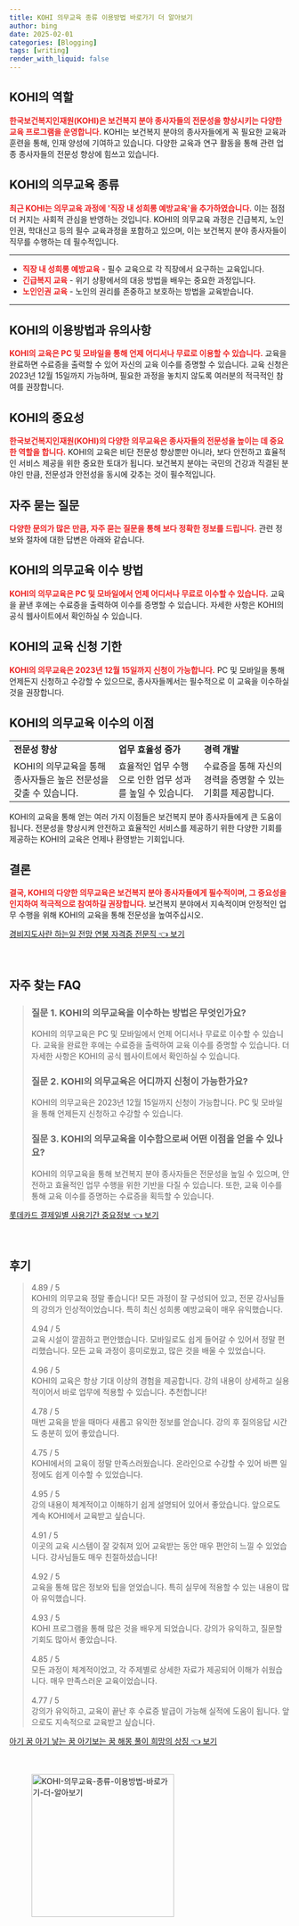 ```yaml
---
title: KOHI 의무교육 종류 이용방법 바로가기 더 알아보기
author: bing
date: 2025-02-01
categories: [Blogging]
tags: [writing]
render_with_liquid: false
---
```



<h2 id='KOHI의 역할'>KOHI의 역할</h2>

<p><b><span style="color: #ee2323;">한국보건복지인재원(KOHI)은 보건복지 분야 종사자들의 전문성을 향상시키는 다양한 교육 프로그램을 운영합니다.</span></b> KOHI는 보건복지 분야의 종사자들에게 꼭 필요한 교육과 훈련을 통해, 인재 양성에 기여하고 있습니다. 다양한 교육과 연구 활동을 통해 관련 업종 종사자들의 전문성 향상에 힘쓰고 있습니다.</p>

<h2 id='KOHI의 의무교육 종류'>KOHI의 의무교육 종류</h2>

<p><b><span style="color: #ee2323;">최근 KOHI는 의무교육 과정에 '직장 내 성희롱 예방교육'을 추가하였습니다.</span></b> 이는 점점 더 커지는 사회적 관심을 반영하는 것입니다. KOHI의 의무교육 과정은 긴급복지, 노인인권, 학대신고 등의 필수 교육과정을 포함하고 있으며, 이는 보건복지 분야 종사자들이 직무를 수행하는 데 필수적입니다.</p>

<hr />

<ul>
    <li><b><span style="color: #ee2323;">직장 내 성희롱 예방교육</span></b> - 필수 교육으로 각 직장에서 요구하는 교육입니다.</li>
    <li><b><span style="color: #ee2323;">긴급복지 교육</span></b> - 위기 상황에서의 대응 방법을 배우는 중요한 과정입니다.</li>
    <li><b><span style="color: #ee2323;">노인인권 교육</span></b> - 노인의 권리를 존중하고 보호하는 방법을 교육받습니다.</li>
</ul>

<hr />

<h2 id='KOHI의 이용방법과 유의사항'>KOHI의 이용방법과 유의사항</h2>

<p><b><span style="color: #ee2323;">KOHI의 교육은 PC 및 모바일을 통해 언제 어디서나 무료로 이용할 수 있습니다.</span></b> 교육을 완료하면 수료증을 출력할 수 있어 자신의 교육 이수를 증명할 수 있습니다. 교육 신청은 2023년 12월 15일까지 가능하며, 필요한 과정을 놓치지 않도록 여러분의 적극적인 참여를 권장합니다.</p>

<h2 id='KOHI의 중요성'>KOHI의 중요성</h2>

<p><b><span style="color: #ee2323;">한국보건복지인재원(KOHI)의 다양한 의무교육은 종사자들의 전문성을 높이는 데 중요한 역할을 합니다.</span></b> KOHI의 교육은 비단 전문성 향상뿐만 아니라, 보다 안전하고 효율적인 서비스 제공을 위한 중요한 토대가 됩니다. 보건복지 분야는 국민의 건강과 직결된 분야인 만큼, 전문성과 안전성을 동시에 갖추는 것이 필수적입니다.</p>

<h2 id='자주 묻는 질문'>자주 묻는 질문</h2>

<p><b><span style="color: #ee2323;">다양한 문의가 많은 만큼, 자주 묻는 질문을 통해 보다 정확한 정보를 드립니다.</span></b> 관련 정보와 절차에 대한 답변은 아래와 같습니다.</p>

<h2 id='KOHI의 의무교육 이수 방법'>KOHI의 의무교육 이수 방법</h2>

<p><b><span style="color: #ee2323;">KOHI의 의무교육은 PC 및 모바일에서 언제 어디서나 무료로 이수할 수 있습니다.</span></b> 교육을 끝낸 후에는 수료증을 출력하여 이수를 증명할 수 있습니다. 자세한 사항은 KOHI의 공식 웹사이트에서 확인하실 수 있습니다.</p>

<h2 id='KOHI의 교육 신청 기한'>KOHI의 교육 신청 기한</h2>

<p><b><span style="color: #ee2323;">KOHI의 의무교육은 2023년 12월 15일까지 신청이 가능합니다.</span></b> PC 및 모바일을 통해 언제든지 신청하고 수강할 수 있으므로, 종사자들께서는 필수적으로 이 교육을 이수하실 것을 권장합니다.</p>

<h2 id='KOHI의 의무교육 이수의 이점'>KOHI의 의무교육 이수의 이점</h2>

<table>
    <tr>
        <td><b>전문성 향상</b></td>
        <td><b>업무 효율성 증가</b></td>
        <td><b>경력 개발</b></td>
    </tr>
    <tr>
        <td>KOHI의 의무교육을 통해 종사자들은 높은 전문성을 갖출 수 있습니다.</td>
        <td>효율적인 업무 수행으로 인한 업무 성과를 높일 수 있습니다.</td>
        <td>수료증을 통해 자신의 경력을 증명할 수 있는 기회를 제공합니다.</td>
    </tr>
</table>

<p>KOHI의 교육을 통해 얻는 여러 가지 이점들은 보건복지 분야 종사자들에게 큰 도움이 됩니다. 전문성을 향상시켜 안전하고 효율적인 서비스를 제공하기 위한 다양한 기회를 제공하는 KOHI의 교육은 언제나 환영받는 기회입니다.</p>

<h2 id='결론'>결론</h2>

<p><b><span style="color: #ee2323;">결국, KOHI의 다양한 의무교육은 보건복지 분야 종사자들에게 필수적이며, 그 중요성을 인지하여 적극적으로 참여하길 권장합니다.</span></b> 보건복지 분야에서 지속적이며 안정적인 업무 수행을 위해 KOHI의 교육을 통해 전문성을 높여주십시오.</p>


<p><a class="click-button" title="경비지도사란 하는일 전망 연봉 자격증 전문직" href="https://adkhouse.github.io/posts/%EA%B2%BD%EB%B9%84%EC%A7%80%EB%8F%84%EC%82%AC%EB%9E%80-%ED%95%98%EB%8A%94%EC%9D%BC-%EC%A0%84%EB%A7%9D-%EC%97%B0%EB%B4%89-%EC%9E%90%EA%B2%A9%EC%A6%9D-%EC%A0%84%EB%AC%B8%EC%A7%81/" rel="dofollow">경비지도사란 하는일 전망 연봉 자격증 전문직 👈 보기</a></p><br>
<h2 id='자주_찾는_FAQ'>자주 찾는 FAQ</h2>
<div itemscope="" itemtype="https://schema.org/FAQPage"> 
<blockquote> 
<div itemscope="" itemprop="mainEntity" itemtype="https://schema.org/Question"> 
<h3 itemprop="name">질문 1. KOHI의 의무교육을 이수하는 방법은 무엇인가요?</h3> 
<div itemscope="" itemprop="acceptedAnswer" itemtype="https://schema.org/Answer"> 
<span itemprop="text"> 
<p>KOHI의 의무교육은 PC 및 모바일에서 언제 어디서나 무료로 이수할 수 있습니다. 교육을 완료한 후에는 수료증을 출력하여 교육 이수를 증명할 수 있습니다. 더 자세한 사항은 KOHI의 공식 웹사이트에서 확인하실 수 있습니다.</p> 
</span> 
</div> 
</div> 

<div itemscope="" itemprop="mainEntity" itemtype="https://schema.org/Question"> 
<h3 itemprop="name">질문 2. KOHI의 의무교육은 어디까지 신청이 가능한가요?</h3> 
<div itemscope="" itemprop="acceptedAnswer" itemtype="https://schema.org/Answer"> 
<span itemprop="text"> 
<p>KOHI의 의무교육은 2023년 12월 15일까지 신청이 가능합니다. PC 및 모바일을 통해 언제든지 신청하고 수강할 수 있습니다.</p> 
</span> 
</div> 
</div> 

<div itemscope="" itemprop="mainEntity" itemtype="https://schema.org/Question"> 
<h3 itemprop="name">질문 3. KOHI의 의무교육을 이수함으로써 어떤 이점을 얻을 수 있나요?</h3> 
<div itemscope="" itemprop="acceptedAnswer" itemtype="https://schema.org/Answer"> 
<span itemprop="text"> 
<p>KOHI의 의무교육을 통해 보건복지 분야 종사자들은 전문성을 높일 수 있으며, 안전하고 효율적인 업무 수행을 위한 기반을 다질 수 있습니다. 또한, 교육 이수를 통해 교육 이수를 증명하는 수료증을 획득할 수 있습니다.</p> 
</span> 
</div> 
</div> 
</blockquote> 
</div>
<p><a class="click-button" title="롯데카드 결제일별 사용기간 중요정보" href="https://adkhouse.github.io/posts/%EB%A1%AF%EB%8D%B0%EC%B9%B4%EB%93%9C-%EA%B2%B0%EC%A0%9C%EC%9D%BC%EB%B3%84-%EC%82%AC%EC%9A%A9%EA%B8%B0%EA%B0%84-%EC%A4%91%EC%9A%94%EC%A0%95%EB%B3%B4/" rel="dofollow">롯데카드 결제일별 사용기간 중요정보 👈 보기</a></p><br>
<h2 id='후기'>후기</h2>
<div itemscope itemtype="https://schema.org/Product">
  <blockquote>
  <div itemprop="review" itemscope itemtype="https://schema.org/Review">
      <div itemprop="reviewRating" itemscope itemtype="https://schema.org/Rating"> <span itemprop="ratingValue">4.89</span> / <span itemprop="bestRating">5</span> </div>
      <span itemprop="reviewBody">KOHI의 의무교육 정말 좋습니다! 모든 과정이 잘 구성되어 있고, 전문 강사님들의 강의가 인상적이었습니다. 특히 최신 성희롱 예방교육이 매우 유익했습니다.</span>
  </div>
  <br>
  <div itemprop="review" itemscope itemtype="https://schema.org/Review">
      <div itemprop="reviewRating" itemscope itemtype="https://schema.org/Rating"> <span itemprop="ratingValue">4.94</span> / <span itemprop="bestRating">5</span> </div>
      <span itemprop="reviewBody">교육 시설이 깔끔하고 편안했습니다. 모바일로도 쉽게 들어갈 수 있어서 정말 편리했습니다. 모든 교육 과정이 흥미로웠고, 많은 것을 배울 수 있었습니다.</span>
  </div>
  <br>
  <div itemprop="review" itemscope itemtype="https://schema.org/Review">
      <div itemprop="reviewRating" itemscope itemtype="https://schema.org/Rating"> <span itemprop="ratingValue">4.96</span> / <span itemprop="bestRating">5</span> </div>
      <span itemprop="reviewBody">KOHI의 교육은 항상 기대 이상의 경험을 제공합니다. 강의 내용이 상세하고 실용적이어서 바로 업무에 적용할 수 있습니다. 추천합니다!</span>
  </div>
  <br>
  <div itemprop="review" itemscope itemtype="https://schema.org/Review">
      <div itemprop="reviewRating" itemscope itemtype="https://schema.org/Rating"> <span itemprop="ratingValue">4.78</span> / <span itemprop="bestRating">5</span> </div>
      <span itemprop="reviewBody">매번 교육을 받을 때마다 새롭고 유익한 정보를 얻습니다. 강의 후 질의응답 시간도 충분히 있어 좋았습니다.</span>
  </div>
  <br>
  <div itemprop="review" itemscope itemtype="https://schema.org/Review">
      <div itemprop="reviewRating" itemscope itemtype="https://schema.org/Rating"> <span itemprop="ratingValue">4.75</span> / <span itemprop="bestRating">5</span> </div>
      <span itemprop="reviewBody">KOHI에서의 교육이 정말 만족스러웠습니다. 온라인으로 수강할 수 있어 바쁜 일정에도 쉽게 이수할 수 있었습니다.</span>
  </div>
  <br>
  <div itemprop="review" itemscope itemtype="https://schema.org/Review">
      <div itemprop="reviewRating" itemscope itemtype="https://schema.org/Rating"> <span itemprop="ratingValue">4.95</span> / <span itemprop="bestRating">5</span> </div>
      <span itemprop="reviewBody">강의 내용이 체계적이고 이해하기 쉽게 설명되어 있어서 좋았습니다. 앞으로도 계속 KOHI에서 교육받고 싶습니다.</span>
  </div>
  <br>
  <div itemprop="review" itemscope itemtype="https://schema.org/Review">
      <div itemprop="reviewRating" itemscope itemtype="https://schema.org/Rating"> <span itemprop="ratingValue">4.91</span> / <span itemprop="bestRating">5</span> </div>
      <span itemprop="reviewBody">이곳의 교육 시스템이 잘 갖춰져 있어 교육받는 동안 매우 편안히 느낄 수 있었습니다. 강사님들도 매우 친절하셨습니다!</span>
  </div>
  <br>
  <div itemprop="review" itemscope itemtype="https://schema.org/Review">
      <div itemprop="reviewRating" itemscope itemtype="https://schema.org/Rating"> <span itemprop="ratingValue">4.92</span> / <span itemprop="bestRating">5</span> </div>
      <span itemprop="reviewBody">교육을 통해 많은 정보와 팁을 얻었습니다. 특히 실무에 적용할 수 있는 내용이 많아 유익했습니다.</span>
  </div>
  <br>
  <div itemprop="review" itemscope itemtype="https://schema.org/Review">
      <div itemprop="reviewRating" itemscope itemtype="https://schema.org/Rating"> <span itemprop="ratingValue">4.93</span> / <span itemprop="bestRating">5</span> </div>
      <span itemprop="reviewBody">KOHI 프로그램을 통해 많은 것을 배우게 되었습니다. 강의가 유익하고, 질문할 기회도 많아서 좋았습니다.</span>
  </div>
  <br>
  <div itemprop="review" itemscope itemtype="https://schema.org/Review">
      <div itemprop="reviewRating" itemscope itemtype="https://schema.org/Rating"> <span itemprop="ratingValue">4.85</span> / <span itemprop="bestRating">5</span> </div>
      <span itemprop="reviewBody">모든 과정이 체계적이었고, 각 주제별로 상세한 자료가 제공되어 이해가 쉬웠습니다. 매우 만족스러운 교육이었습니다.</span>
  </div>
  <br>
  <div itemprop="review" itemscope itemtype="https://schema.org/Review">
      <div itemprop="reviewRating" itemscope itemtype="https://schema.org/Rating"> <span itemprop="ratingValue">4.77</span> / <span itemprop="bestRating">5</span> </div>
      <span itemprop="reviewBody">강의가 유익하고, 교육이 끝난 후 수료증 발급이 가능해 실적에 도움이 됩니다. 앞으로도 지속적으로 교육받고 싶습니다.</span>
  </div>
  </blockquote>
</div>
<p><a class="click-button" title="아기 꿈 아기 낳는 꿈 아기보는 꿈 해몽 풀이 희망의 상징" href="https://adkhouse.github.io/posts/%EC%95%84%EA%B8%B0-%EA%BF%88-%EC%95%84%EA%B8%B0-%EB%82%B3%EB%8A%94-%EA%BF%88-%EC%95%84%EA%B8%B0%EB%B3%B4%EB%8A%94-%EA%BF%88-%ED%95%B4%EB%AA%BD-%ED%92%80%EC%9D%B4-%ED%9D%AC%EB%A7%9D%EC%9D%98-%EC%83%81%EC%A7%95/" rel="dofollow">아기 꿈 아기 낳는 꿈 아기보는 꿈 해몽 풀이 희망의 상징 👈 보기</a></p><br>
<figure class="image"><img src="https://adkhouse.github.io/assets/img/thumbnail/KOHI-의무교육-종류-이용방법-바로가기-더-알아보기.webp" alt="KOHI-의무교육-종류-이용방법-바로가기-더-알아보기" width="256" height="256"></figure>